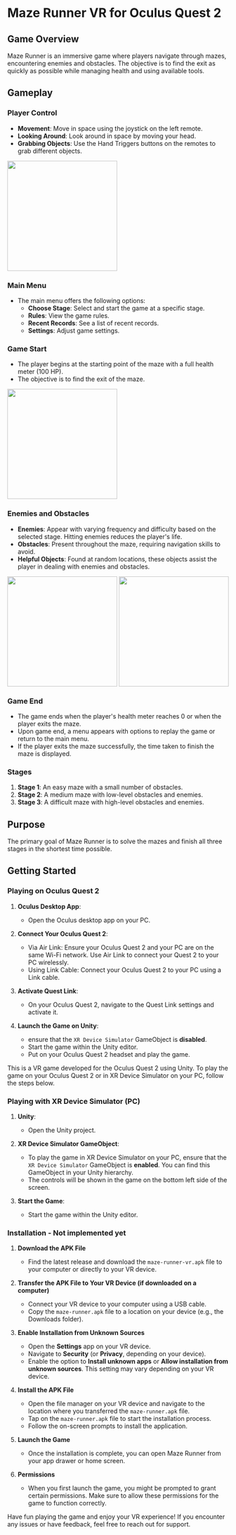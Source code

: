 # Maze Runner VR for Oculus Quest 2

## Game Overview
Maze Runner is an immersive game where players navigate through mazes, encountering enemies and obstacles. The objective is to find the exit as quickly as possible while managing health and using available tools.

## Gameplay

### Player Control
- **Movement**: Move in space using the joystick on the left remote.
- **Looking Around**: Look around in space by moving your head.
- **Grabbing Objects**: Use the Hand Triggers buttons on the remotes to grab different objects.
<img src="/Gameplay Videos/Part 1.gif" width="250" height="250"/>

### Main Menu
- The main menu offers the following options:
  - **Choose Stage**: Select and start the game at a specific stage.
  - **Rules**: View the game rules.
  - **Recent Records**: See a list of recent records.
  - **Settings**: Adjust game settings.

### Game Start
- The player begins at the starting point of the maze with a full health meter (100 HP).
- The objective is to find the exit of the maze.
<img src="/Gameplay Videos/Part 2.gif" width="250" height="250"/>


### Enemies and Obstacles
- **Enemies**: Appear with varying frequency and difficulty based on the selected stage. Hitting enemies reduces the player's life.
- **Obstacles**: Present throughout the maze, requiring navigation skills to avoid.
- **Helpful Objects**: Found at random locations, these objects assist the player in dealing with enemies and obstacles.
<div style="display: flex; justify-content: space-between;">
  <img src="/Gameplay Videos/Part 3.gif" width="250" height="250">
  <img src="/Gameplay Videos/Part 4.gif" width="250" height="250">
</div>


### Game End
- The game ends when the player's health meter reaches 0 or when the player exits the maze.
- Upon game end, a menu appears with options to replay the game or return to the main menu.
- If the player exits the maze successfully, the time taken to finish the maze is displayed.

### Stages
1. **Stage 1**: An easy maze with a small number of obstacles.
2. **Stage 2**: A medium maze with low-level obstacles and enemies.
3. **Stage 3**: A difficult maze with high-level obstacles and enemies.

## Purpose
The primary goal of Maze Runner is to solve the mazes and finish all three stages in the shortest time possible.



## Getting Started
### Playing on Oculus Quest 2

1. **Oculus Desktop App**: 
   - Open the Oculus desktop app on your PC.

2. **Connect Your Oculus Quest 2**:
   - Via Air Link: Ensure your Oculus Quest 2 and your PC are on the same Wi-Fi network. Use Air Link to connect your Quest 2 to your PC wirelessly.
   - Using Link Cable: Connect your Oculus Quest 2 to your PC using a Link cable.

3. **Activate Quest Link**:
   - On your Oculus Quest 2, navigate to the Quest Link settings and activate it.

4. **Launch the Game on Unity**:
   - ensure that the `XR Device Simulator` GameObject is **disabled**.
   - Start the game within the Unity editor.
   - Put on your Oculus Quest 2 headset and play the game.

This is a VR game developed for the Oculus Quest 2 using Unity. To play the game on your Oculus Quest 2 or in XR Device Simulator on your PC, follow the steps below.

### Playing with XR Device Simulator (PC)

1. **Unity**: 
   - Open the Unity project.

2. **XR Device Simulator GameObject**:
   - To play the game in XR Device Simulator on your PC, ensure that the `XR Device Simulator` GameObject is **enabled**. You can find this GameObject in your 
     Unity hierarchy.
   - The controls will be shown in the game on the bottom left side of the screen.

3. **Start the Game**: 
   - Start the game within the Unity editor.


### Installation - Not implemented yet
1. **Download the APK File**
   - Find the latest release and download the `maze-runner-vr.apk` file to your computer or directly to your VR device.

2. **Transfer the APK File to Your VR Device (if downloaded on a computer)**
   - Connect your VR device to your computer using a USB cable.
   - Copy the `maze-runner.apk` file to a location on your device (e.g., the Downloads folder).

3. **Enable Installation from Unknown Sources**
   - Open the **Settings** app on your VR device.
   - Navigate to **Security** (or **Privacy**, depending on your device).
   - Enable the option to **Install unknown apps** or **Allow installation from unknown sources**. This setting may vary depending on your VR device.

4. **Install the APK File**
   - Open the file manager on your VR device and navigate to the location where you transferred the `maze-runner.apk` file.
   - Tap on the `maze-runner.apk` file to start the installation process.
   - Follow the on-screen prompts to install the application.

5. **Launch the Game**
   - Once the installation is complete, you can open Maze Runner from your app drawer or home screen.

6. **Permissions**
   - When you first launch the game, you might be prompted to grant certain permissions. Make sure to allow these permissions for the game to function correctly.

Have fun playing the game and enjoy your VR experience! If you encounter any issues or have feedback, feel free to reach out for support.
